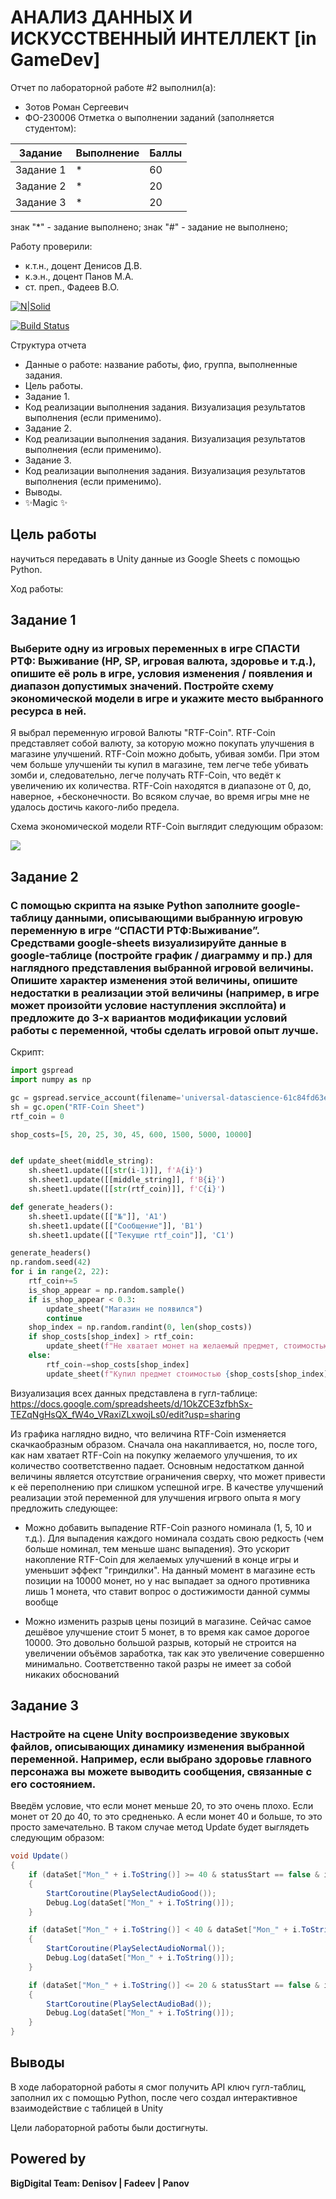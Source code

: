 # АНАЛИЗ ДАННЫХ И ИСКУССТВЕННЫЙ ИНТЕЛЛЕКТ [in GameDev]
Отчет по лабораторной работе #2 выполнил(а):
- Зотов Роман Сергеевич
- ФО-230006
Отметка о выполнении заданий (заполняется студентом):

| Задание | Выполнение | Баллы |
| ------ | ------ | ------ |
| Задание 1 | * | 60 |
| Задание 2 | * | 20 |
| Задание 3 | * | 20 |

знак "*" - задание выполнено; знак "#" - задание не выполнено;

Работу проверили:
- к.т.н., доцент Денисов Д.В.
- к.э.н., доцент Панов М.А.
- ст. преп., Фадеев В.О.

[![N|Solid](https://cldup.com/dTxpPi9lDf.thumb.png)](https://nodesource.com/products/nsolid)

[![Build Status](https://travis-ci.org/joemccann/dillinger.svg?branch=master)](https://travis-ci.org/joemccann/dillinger)

Структура отчета

- Данные о работе: название работы, фио, группа, выполненные задания.
- Цель работы.
- Задание 1.
- Код реализации выполнения задания. Визуализация результатов выполнения (если применимо).
- Задание 2.
- Код реализации выполнения задания. Визуализация результатов выполнения (если применимо).
- Задание 3.
- Код реализации выполнения задания. Визуализация результатов выполнения (если применимо).
- Выводы.
- ✨Magic ✨

## Цель работы
научиться передавать в Unity данные из Google Sheets с помощью Python.

Ход работы:

## Задание 1
### Выберите одну из игровых переменных в игре СПАСТИ РТФ: Выживание (HP, SP, игровая валюта, здоровье и т.д.), опишите её роль в игре, условия изменения / появления и диапазон допустимых значений. Постройте схему экономической модели в игре и укажите место выбранного ресурса в ней.


Я выбрал переменную игровой Валюты "RTF-Coin". RTF-Coin представляет собой валюту, за которую можно покупать улучшения в магазине улучшений. RTF-Coin можно добыть, убивая зомби. При этом чем больше улучшенйи ты купил в магазине, тем легче тебе убивать зомби и, следовательно, легче получать RTF-Coin, что ведёт к увеличению их количества. RTF-Coin находятся в диапазоне от 0, до, наверное, +бесконечности. Во всяком случае, во время игры мне не удалось достичь какого-либо предела.

Схема экономической модели RTF-Coin выглядит следующим образом: 

![](https://downloader.disk.yandex.ru/preview/99d8499fb23a9bd8764fcba655c1ee99915bf85369795d6351a430d6c279dc82/673a4cd9/F7xpV5LaJ1okhX-aGJFVo24TFDm_olX6zySS0AHqDyrnrG9OH5Ffv2bcDmUGJ_K-M4lqf6bvPJ_zWNpEYJWESQ%3D%3D?uid=0&filename=88.jpg&disposition=inline&hash=&limit=0&content_type=image%2Fjpeg&owner_uid=0&tknv=v2&size=1920x868)

## Задание 2
### С помощью скрипта на языке Python заполните google-таблицу данными, описывающими выбранную игровую переменную в игре “СПАСТИ РТФ:Выживание”. Средствами google-sheets визуализируйте данные в google-таблице (постройте график / диаграмму и пр.) для наглядного представления выбранной игровой величины. Опишите характер изменения этой величины, опишите недостатки в реализации этой величины (например, в игре может произойти условие наступления эксплойта) и предложите до 3-х вариантов модификации условий работы с переменной, чтобы сделать игровой опыт лучше.

Скрипт:

```py
import gspread
import numpy as np

gc = gspread.service_account(filename='universal-datascience-61c84fd63e70.json')
sh = gc.open("RTF-Coin Sheet")
rtf_coin = 0

shop_costs=[5, 20, 25, 30, 45, 600, 1500, 5000, 10000]


def update_sheet(middle_string):
    sh.sheet1.update([[str(i-1)]], f'A{i}')
    sh.sheet1.update([[middle_string]], f'B{i}')
    sh.sheet1.update([[str(rtf_coin)]], f'C{i}')

def generate_headers():
    sh.sheet1.update([["№"]], 'A1')
    sh.sheet1.update([["Сообщение"]], 'B1')
    sh.sheet1.update([["Текущие rtf_coin"]], 'C1')

generate_headers()
np.random.seed(42)
for i in range(2, 22):
    rtf_coin+=5
    is_shop_appear = np.random.sample()
    if is_shop_appear < 0.3:
        update_sheet("Магазин не появился")
        continue
    shop_index = np.random.randint(0, len(shop_costs))
    if shop_costs[shop_index] > rtf_coin:
        update_sheet(f"Не хватает монет на желаемый предмет, стоимостью {shop_costs[shop_index]}")
    else:
        rtf_coin-=shop_costs[shop_index]
        update_sheet(f"Купил предмет стоимостью {shop_costs[shop_index]}")

```

Визуализация всех данных представлена в гугл-таблице: https://docs.google.com/spreadsheets/d/1OkZCE3zfbhSx-TEZqNgHsQX_fW4o_VRaxiZLxwojLs0/edit?usp=sharing

Из графика наглядно видно, что величина RTF-Coin изменяется скачкаобразным образом. Сначала она накапливается, но, после того, как нам хватает RTF-Coin на покупку желаемого улучшения, то их количество соответственно падает. Основным недостатком данной величины является отсутствие ограничения сверху, что может привести к её переполнению при слишком успешной игре. В качестве улучшений реализации этой переменной для улучшения игрвого опыта я могу предложить следующее:

* Можно добавить выпадение RTF-Coin разного номинала (1, 5, 10 и т.д.). Для выпадения каждого номинала создать свою редкость (чем больше номинал, тем меньше шанс выпадения). Это ускорит накопление RTF-Coin для желаемых улучшений в конце игры и уменьшит эффект "гриндилки". На данный момент в магазине есть позиции на 10000 монет, но у нас выпадает за одного противника лишь 1 монета, что ставит вопрос о достижимости данной суммы вообще
  
* Можно изменить разрыв цены позиций в магазине. Сейчас самое дешёвое улучшение стоит 5 монет, в то время как самое дорогое 10000. Это довольно большой разрыв, который не строится на увеличении объёмов заработка, так как это увеличение совершенно минимально. Соответственно такой разры не имеет за собой никаких обоснований 

## Задание 3
### Настройте на сцене Unity воспроизведение звуковых файлов, описывающих динамику изменения выбранной переменной. Например, если выбрано здоровье главного персонажа вы можете выводить сообщения, связанные с его состоянием.

Введём условие, что если монет меньше 20, то это очень плохо. Если монет от 20 до 40, то это средненько. А если монет 40 и больше, то это просто замечательно. В таком случае метод Update будет выглядеть следующим образом:

```cs
void Update()
{
    if (dataSet["Mon_" + i.ToString()] >= 40 & statusStart == false & i != dataSet.Count)
    {
        StartCoroutine(PlaySelectAudioGood());
        Debug.Log(dataSet["Mon_" + i.ToString()]);
    }

    if (dataSet["Mon_" + i.ToString()] < 40 & dataSet["Mon_" + i.ToString()] > 20 & statusStart == false & i != dataSet.Count)
    {
        StartCoroutine(PlaySelectAudioNormal());
        Debug.Log(dataSet["Mon_" + i.ToString()]);
    }

    if (dataSet["Mon_" + i.ToString()] <= 20 & statusStart == false & i != dataSet.Count)
    {
        StartCoroutine(PlaySelectAudioBad());
        Debug.Log(dataSet["Mon_" + i.ToString()]);
    }
}
```

## Выводы

В ходе лабораторной работы я смог получить API ключ гугл-таблиц, заполнил их с помощью Python, после чего создал интерактивное взаимодействие с таблицей в Unity

Цели лабораторной работы были достигнуты.
## Powered by

**BigDigital Team: Denisov | Fadeev | Panov**
